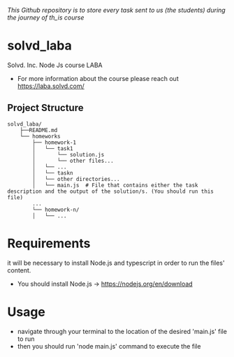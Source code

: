 
_This Github repository is to store every task sent to us (the students) during the journey of th_is course_

# solvd_laba

Solvd. Inc. Node Js course LABA
- For more information about the course please reach out https://laba.solvd.com/


## Project Structure
    solvd_laba/
        ├──README.md
        └── homeworks
            ├── homework-1
            │   └── task1
            │       └── solution.js
            │       └── other files...
            │   └── ...
            │   └── taskn
            │   └── other directories...
            │   └── main.js  # File that contains either the task description and the output of the solution/s. (You should run this file)
            ...
            └── homework-n/
            │   └── ...

# Requirements
it will be necessary to install Node.js and typescript in order to run the files' content.
- You should install Node.js -> https://nodejs.org/en/download

# Usage
- navigate through your terminal to the location of the desired 'main.js' file to run
- then you should run 'node main.js' command to execute the file
